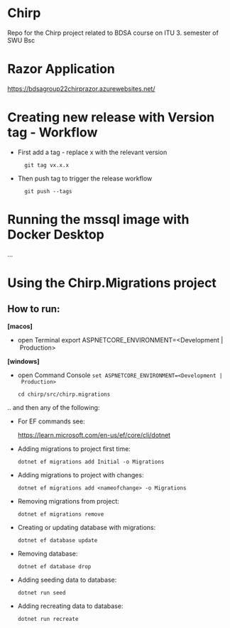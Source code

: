 # Chirp
Repo for the Chirp project related to BDSA course on ITU 3. semester of SWU Bsc

# Razor Application
https://bdsagroup22chirprazor.azurewebsites.net/

# Creating new release with Version tag - Workflow
* First add a tag - replace x with the relevant version

 		git tag vx.x.x

* Then push tag to trigger the release workflow

		git push --tags

# Running the mssql image with Docker Desktop
...

# Using the Chirp.Migrations project

## How to run: ##

**[macos]**
* open Terminal
    export ASPNETCORE_ENVIRONMENT=<Development | Production>

**[windows]**
* open Command Console
```set ASPNETCORE_ENVIRONMENT=<Development | Production>```

    ```cd chirp/src/chirp.migrations```

.. and then any of the following:

* For EF commands see:

    https://learn.microsoft.com/en-us/ef/core/cli/dotnet

* Adding migrations to project first time:

    ```dotnet ef migrations add Initial -o Migrations```

* Adding migrations to project with changes:

    ```dotnet ef migrations add <nameofchange> -o Migrations```


* Removing migrations from project:

    ```dotnet ef migrations remove```


* Creating or updating database with migrations:

    ```dotnet ef database update```

* Removing database:

    ```dotnet ef database drop```


* Adding seeding data to database:

    ```dotnet run seed```

* Adding recreating data to database:

    ```dotnet run recreate```


